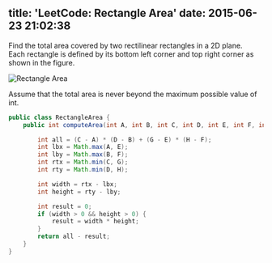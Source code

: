 title: 'LeetCode: Rectangle Area'
date: 2015-06-23 21:02:38
---
Find the total area covered by two rectilinear rectangles in a 2D plane.   
Each rectangle is defined by its bottom left corner and top right corner as shown in the figure.   

![Rectangle Area](https://dn-myblog.qbox.me/img/leetcode/rectangle_area.png "Rectangle Area")

Assume that the total area is never beyond the maximum possible value of int.   

```java
public class RectangleArea {
    public int computeArea(int A, int B, int C, int D, int E, int F, int G, int H) {

        int all = (C - A) * (D - B) + (G - E) * (H - F);
        int lbx = Math.max(A, E);
        int lby = Math.max(B, F);
        int rtx = Math.min(C, G);
        int rty = Math.min(D, H);

        int width = rtx - lbx;
        int height = rty - lby;

        int result = 0;
        if (width > 0 && height > 0) {
            result = width * height;
        }
        return all - result;
    }
}
```